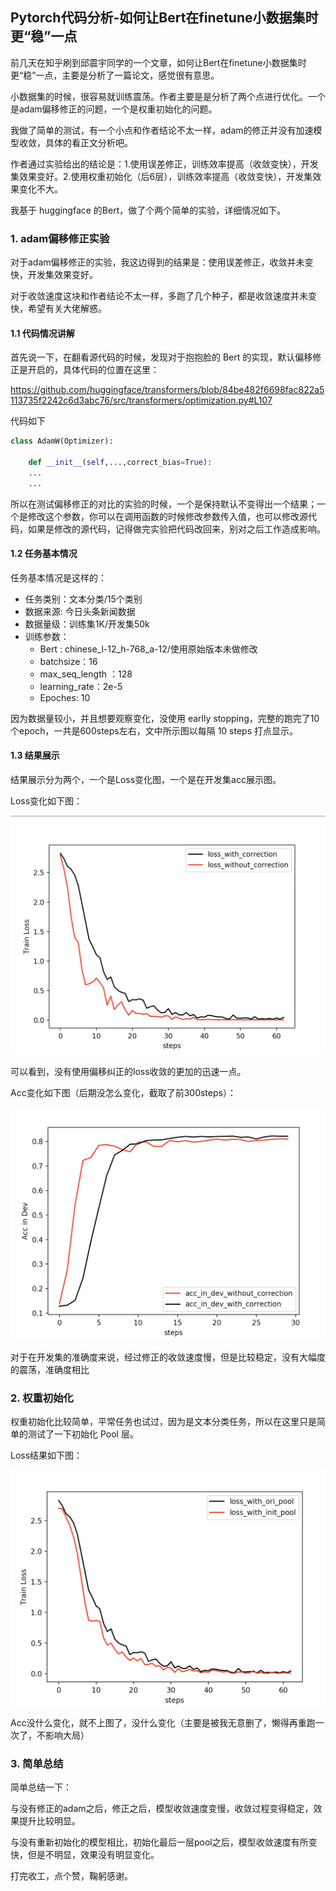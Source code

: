 ## Pytorch代码分析-如何让Bert在finetune小数据集时更“稳”一点

前几天在知乎刷到邱震宇同学的一个文章，如何让Bert在finetune小数据集时更“稳”一点，主要是分析了一篇论文，感觉很有意思。

小数据集的时候，很容易就训练震荡。作者主要是是分析了两个点进行优化。一个是adam偏移修正的问题，一个是权重初始化的问题。

我做了简单的测试，有一个小点和作者结论不太一样，adam的修正并没有加速模型收敛，具体的看正文分析吧。

作者通过实验给出的结论是：1.使用误差修正，训练效率提高（收敛变快），开发集效果变好。2.使用权重初始化（后6层），训练效率提高（收敛变快），开发集效果变化不大。

我基于 huggingface 的Bert，做了个两个简单的实验，详细情况如下。

### 1. adam偏移修正实验

对于adam偏移修正的实验，我这边得到的结果是：使用误差修正，收敛并未变快，开发集效果变好。

对于收敛速度这块和作者结论不太一样，多跑了几个种子，都是收敛速度并未变快，希望有关大佬解惑。

#### 1.1 代码情况讲解

首先说一下，在翻看源代码的时候，发现对于抱抱脸的 Bert 的实现，默认偏移修正是开启的，具体代码的位置在这里：

https://github.com/huggingface/transformers/blob/84be482f6698fac822a5113735f2242c6d3abc76/src/transformers/optimization.py#L107

代码如下
```python
class AdamW(Optimizer):

    def __init__(self,...,correct_bias=True):
    ...
    ...
```

所以在测试偏移修正的对比的实验的时候，一个是保持默认不变得出一个结果；一个是修改这个参数，你可以在调用函数的时候修改参数传入值，也可以修改源代码，如果是修改的源代码，记得做完实验把代码改回来，别对之后工作造成影响。

#### 1.2 任务基本情况

任务基本情况是这样的：

- 任务类别：文本分类/15个类别
- 数据来源: 今日头条新闻数据
- 数据量级：训练集1K/开发集50k
- 训练参数：
  - Bert : chinese_l-12_h-768_a-12/使用原始版本未做修改
  - batchsize：16
  - max_seq_length ：128
  - learning_rate：2e-5
  - Epoches: 10

因为数据量较小，并且想要观察变化，没使用 earlly stopping，完整的跑完了10个epoch，一共是600steps左右，文中所示图以每隔 10 steps 打点显示。

#### 1.3 结果展示

结果展示分为两个，一个是Loss变化图，一个是在开发集acc展示图。

Loss变化如下图：

![loss_adam](./images/loss_adam.png)

可以看到，没有使用偏移纠正的loss收敛的更加的迅速一点。

Acc变化如下图（后期没怎么变化，截取了前300steps）：

![acc_corre](./images/acc_corre.png)

对于在开发集的准确度来说，经过修正的收敛速度慢，但是比较稳定，没有大幅度的震荡，准确度相比

### 2. 权重初始化

权重初始化比较简单，平常任务也试过，因为是文本分类任务，所以在这里只是简单的测试了一下初始化 Pool 层。

Loss结果如下图：

![loss_pool](./images/loss_pool.png)

Acc没什么变化，就不上图了，没什么变化（主要是被我无意删了，懒得再重跑一次了，不影响大局）

### 3. 简单总结

简单总结一下：

与没有修正的adam之后，修正之后，模型收敛速度变慢，收敛过程变得稳定，效果提升比较明显。

与没有重新初始化的模型相比，初始化最后一层pool之后，模型收敛速度有所变快，但是不明显，效果没有明显变化。

打完收工，点个赞，鞠躬感谢。